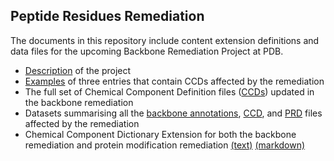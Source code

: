 ## Peptide Residues Remediation

The documents in this repository include content extension definitions and data 
files for the upcoming Backbone Remediation Project at PDB.

- [Description](Backbone.md) of the project
- [Examples](examples/examples.md) of three entries that contain CCDs affected by the 
remediation
- The full set of Chemical Component Definition files ([CCDs](data/data.md)) updated in the backbone 
remediation
- Datasets summarising 
all the [backbone annotations](data/summaries/full_backbone_annotation.xlsx), 
[CCD](data/summaries/ccd_list.csv), and [PRD](data/summaries/prd_list.csv) files affected 
by the remediation
- Chemical Component Dictionary Extension for both the backbone remediation and 
protein modification remediation [(text)](dict/ptm-extension.dic) 
[(markdown)](dict/ptm-extension.md)

